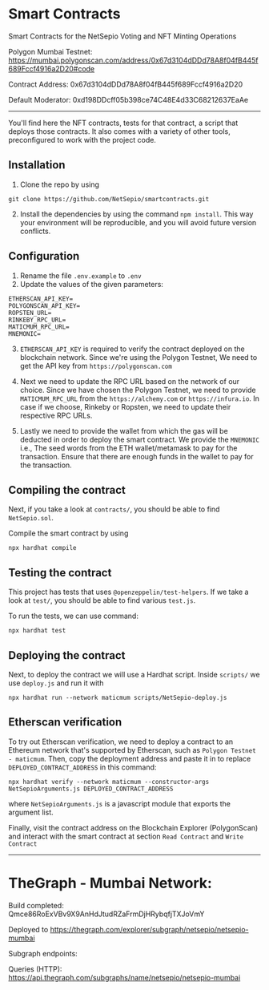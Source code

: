 # Smart Contracts
Smart Contracts for the NetSepio Voting and NFT Minting Operations

Polygon Mumbai Testnet:
https://mumbai.polygonscan.com/address/0x67d3104dDDd78A8f04fB445f689Fccf4916a2D20#code

Contract Address: 0x67d3104dDDd78A8f04fB445f689Fccf4916a2D20

Default Moderator: 0xd198DDcff05b398ce74C48E4d33C68212637EaAe 

---

You'll find here the NFT contracts, tests for that contract, a script that deploys those contracts. It also comes with a variety of other tools, preconfigured to work with the project code.

## Installation
1. Clone the repo by using 
```shell
git clone https://github.com/NetSepio/smartcontracts.git
```
2. Install the dependencies by using the command `npm install`.
   This way your environment will be reproducible, and you will avoid future version conflicts.

## Configuration
1. Rename the file `.env.example` to `.env`
2. Update the values of the given parameters:
```shell
ETHERSCAN_API_KEY=
POLYGONSCAN_API_KEY=
ROPSTEN_URL=
RINKEBY_RPC_URL=
MATICMUM_RPC_URL=
MNEMONIC=
```
3. `ETHERSCAN_API_KEY` is required to verify the contract deployed on the blockchain network. Since we're using the Polygon Testnet, We need to get the API key from ```https://polygonscan.com```

4. Next we need to update the RPC URL based on the network of our choice. Since we have chosen the Polygon Testnet, we need to provide `MATICMUM_RPC_URL` from 
the `https://alchemy.com` or `https://infura.io`. In case if we choose, Rinkeby or Ropsten, we need to update their respective RPC URLs. 

5. Lastly we need to provide the wallet from which the gas will be deducted in order to deploy the smart contract. We provide the `MNEMONIC` i.e., The seed words from the ETH wallet/metamask to pay for the transaction. Ensure that there are enough funds in the wallet to pay for the transaction.

## Compiling the contract
Next, if you take a look at `contracts/`, you should be able to find `NetSepio.sol`.

Compile the smart contract by using 
```shell
npx hardhat compile
```

## Testing the contract
This project has tests that uses `@openzeppelin/test-helpers`. If we take a look at `test/`, you should be able to find various `test.js`.

To run the tests, we can use command:
```shell
npx hardhat test
```

## Deploying the contract
Next, to deploy the contract we will use a Hardhat script. Inside `scripts/` we use `deploy.js` and run it with 
```shell
npx hardhat run --network maticmum scripts/NetSepio-deploy.js
```
## Etherscan verification

To try out Etherscan verification, we need to deploy a contract to an Ethereum network that's supported by Etherscan, such as `Polygon Testnet - maticmum`.
Then, copy the deployment address and paste it in to replace `DEPLOYED_CONTRACT_ADDRESS` in this command:

```shell
npx hardhat verify --network maticmum --constructor-args NetSepioArguments.js DEPLOYED_CONTRACT_ADDRESS
```
where `NetSepioArguments.js` is a javascript module that exports the argument list.

Finally, visit the contract address on the Blockchain Explorer (PolygonScan) and interact with the smart contract at section `Read Contract` and `Write Contract`

---

# TheGraph - Mumbai Network:

Build completed: Qmce86RoExVBv9X9AnHdJtudRZaFrmDjHRybqfjTXJoVmY

Deployed to https://thegraph.com/explorer/subgraph/netsepio/netsepio-mumbai

Subgraph endpoints:

Queries (HTTP):     https://api.thegraph.com/subgraphs/name/netsepio/netsepio-mumbai